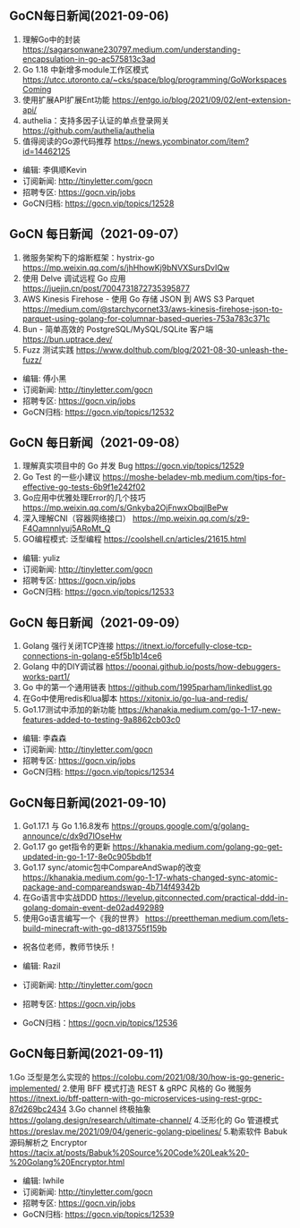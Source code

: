 ## GoCN每日新闻(2021-09-06)

1. 理解Go中的封装 https://sagarsonwane230797.medium.com/understanding-encapsulation-in-go-ac575813c3ad
2. Go 1.18 中新增多module工作区模式 https://utcc.utoronto.ca/~cks/space/blog/programming/GoWorkspacesComing
3. 使用扩展API扩展Ent功能 https://entgo.io/blog/2021/09/02/ent-extension-api/
4. authelia：支持多因子认证的单点登录网关 https://github.com/authelia/authelia
5. 值得阅读的Go源代码推荐 https://news.ycombinator.com/item?id=14462125

* 编辑: 李俱顺Kevin
* 订阅新闻: http://tinyletter.com/gocn
* 招聘专区: https://gocn.vip/jobs
* GoCN归档: https://gocn.vip/topics/12528


## GoCN 每日新闻（2021-09-07）

1. 微服务架构下的熔断框架：hystrix-go https://mp.weixin.qq.com/s/jhHhowKj9bNVXSursDvIQw
2. 使用 Delve 调试远程 Go 应用 https://juejin.cn/post/7004731872735395877
3. AWS Kinesis Firehose - 使用 Go 存储 JSON 到 AWS S3 Parquet https://medium.com/@starchycornet33/aws-kinesis-firehose-json-to-parquet-using-golang-for-columnar-based-queries-753a783c371c
4. Bun - 简单高效的 PostgreSQL/MySQL/SQLite 客户端 https://bun.uptrace.dev/
5. Fuzz 测试实践 https://www.dolthub.com/blog/2021-08-30-unleash-the-fuzz/

- 编辑: 傅小黑
- 订阅新闻: http://tinyletter.com/gocn
- 招聘专区: https://gocn.vip/jobs
- GoCN归档: https://gocn.vip/topics/12532

## GoCN 每日新闻（2021-09-08）

1. 理解真实项目中的 Go 并发 Bug https://gocn.vip/topics/12529
2. Go Test 的一些小建议 https://moshe-beladev-mb.medium.com/tips-for-effective-go-tests-6b9f1e242f02
3. Go应用中优雅处理Error的几个技巧 https://mp.weixin.qq.com/s/Gnkyba2OjFnwxObqjlBePw
4. 深入理解CNI（容器网络接口） https://mp.weixin.qq.com/s/z9-F4Oamnnlyuj5ARoMt_Q
5. GO编程模式: 泛型编程 https://coolshell.cn/articles/21615.html

- 编辑: yuliz
- 订阅新闻: http://tinyletter.com/gocn
- 招聘专区: https://gocn.vip/jobs
- GoCN归档: https://gocn.vip/topics/12533

## GoCN 每日新闻（2021-09-09）

1. Golang 强行关闭TCP连接 https://itnext.io/forcefully-close-tcp-connections-in-golang-e5f5b1b14ce6
2. Golang 中的DIY调试器 https://poonai.github.io/posts/how-debuggers-works-part1/
3. Go 中的第一个通用链表 https://github.com/1995parham/linkedlist.go
4. 在Go中使用redis和lua脚本 https://xitonix.io/go-lua-and-redis/
5. Go1.17测试中添加的新功能 https://khanakia.medium.com/go-1-17-new-features-added-to-testing-9a8862cb03c0

- 编辑: 李森森
- 订阅新闻: http://tinyletter.com/gocn
- 招聘专区: https://gocn.vip/jobs
- GoCN归档: https://gocn.vip/topics/12534

## GoCN每日新闻(2021-09-10)

1. Go1.17.1 与 Go 1.16.8发布 https://groups.google.com/g/golang-announce/c/dx9d7IOseHw
2. Go1.17 go get指令的更新 https://khanakia.medium.com/golang-go-get-updated-in-go-1-17-8e0c905bdb1f
3. Go1.17 sync/atomic包中CompareAndSwap的改变 https://khanakia.medium.com/go-1-17-whats-changed-sync-atomic-package-and-compareandswap-4b714f49342b
4. 在Go语言中实战DDD https://levelup.gitconnected.com/practical-ddd-in-golang-domain-event-de02ad492989
5. 使用Go语言编写一个《我的世界》 https://preettheman.medium.com/lets-build-minecraft-with-go-d813755f159b

- 祝各位老师，教师节快乐！

- 编辑: Razil
- 订阅新闻: http://tinyletter.com/gocn
- 招聘专区: https://gocn.vip/jobs 
- GoCN归档：https://gocn.vip/topics/12536


## GoCN每日新闻(2021-09-11)

1.Go 泛型是怎么实现的 https://colobu.com/2021/08/30/how-is-go-generic-implemented/
2.使用 BFF 模式打造 REST & gRPC 风格的 Go 微服务 https://itnext.io/bff-pattern-with-go-microservices-using-rest-grpc-87d269bc2434
3.Go channel 终极抽象 https://golang.design/research/ultimate-channel/
4.泛形化的 Go 管道模式 https://preslav.me/2021/09/04/generic-golang-pipelines/
5.勒索软件 Babuk 源码解析之 Encryptor https://tacix.at/posts/Babuk%20Source%20Code%20Leak%20-%20Golang%20Encryptor.html

- 编辑: lwhile
- 订阅新闻: http://tinyletter.com/gocn
- 招聘专区: https://gocn.vip/jobs
- GoCN归档: https://gocn.vip/topics/12539

